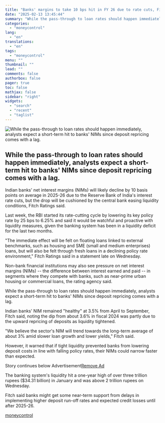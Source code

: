 ```yaml
---
title: "Banks' margins to take 10 bps hit in FY 26 due to rate cuts, Fitch estimates"
date: "2025-02-13 13:45:44"
summary: "While the pass-through to loan rates should happen immediately, analysts expect a short-term hit to banks' NIMs since deposit repricing comes with a lag. Indian banks' net interest margins (NIMs) will likely decline by 10 basis points on average in 2025-26 due to the Reserve Bank of India's interest rate..."
categories:
  - "moneycontrol"
lang:
  - "en"
translations:
  - "en"
tags:
  - "moneycontrol"
menu: ""
thumbnail: ""
lead: ""
comments: false
authorbox: false
pager: true
toc: false
mathjax: false
sidebar: "right"
widgets:
  - "search"
  - "recent"
  - "taglist"
---
```


![While the pass-through to loan rates should happen immediately, analysts expect a short-term hit to banks' NIMs since deposit repricing comes with a lag.](//stat1.moneycontrol.com/mcnews//images/grey_bg.gif "While the pass-through to loan rates should happen immediately, analysts expect a short-term hit to banks' NIMs since deposit repricing comes with a lag.")

While the pass-through to loan rates should happen immediately, analysts expect a short-term hit to banks' NIMs since deposit repricing comes with a lag.
---------------------------------------------------------------------------------------------------------------------------------------------------------

 

Indian banks' net interest margins (NIMs) will likely decline by 10 basis points on average in 2025-26 due to the Reserve Bank of India's interest rate cuts, but the drop will be cushioned by the central bank easing liquidity conditions, Fitch Ratings said.

Last week, the RBI started its rate-cutting cycle by lowering its key policy rate by 25 bps to 6.25% and said it would be watchful and proactive with liquidity measures, given the banking system has been in a liquidity deficit for the last two months.

"The immediate effect will be felt on floating loans linked to external benchmarks, such as housing and SME (small and medium enterprises) loans, but will also be felt through fresh loans in a declining policy rate environment," Fitch Ratings said in a statement late on Wednesday.

Non-bank financial institutions may also see pressure on net interest margins (NIMs) -- the difference between interest earned and paid -- in segments where they compete with banks, such as near-prime urban housing or commercial loans, the rating agency said.

While the pass-through to loan rates should happen immediately, analysts expect a short-term hit to banks' NIMs since deposit repricing comes with a lag.

Indian banks' NIM remained "healthy" at 3.5% from April to September, Fitch said, noting the dip from about 3.6% in fiscal 2024 was partly due to the upward repricing of deposits as liquidity tightened.

"We believe the sector's NIM will trend towards the long-term average of about 3% amid slower loan growth and lower yields," Fitch said.

However, it warned that if tight liquidity prevented banks from lowering deposit costs in line with falling policy rates, their NIMs could narrow faster than expected.

Story continues below Advertisement[Remove Ad](https://www.moneycontrol.com/promos/pro.php)

The banking system's liquidity hit a one-year high of over three trillion rupees ($34.31 billion) in January and was above 2 trillion rupees on Wednesday.

Fitch said banks might get some near-term support from delays in implementing higher deposit run-off rates and expected credit losses until after 2025-26.

[moneycontrol](https://www.moneycontrol.com/news/business/banks/banks-margins-to-take-10-bps-hit-in-fy-26-due-to-rate-cuts-fitch-estimates-12939352.html)
